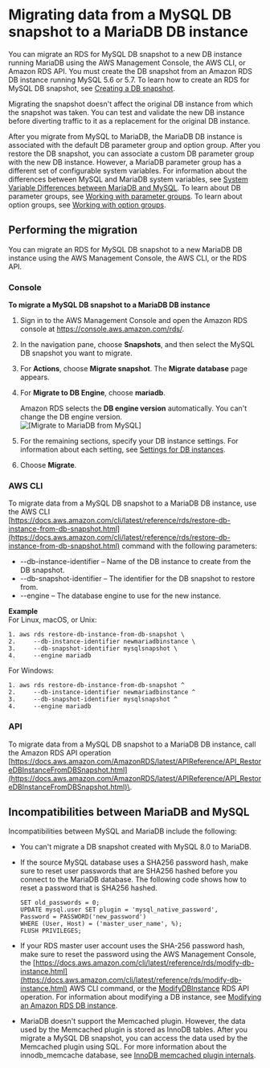 # Migrating data from a MySQL DB snapshot to a MariaDB DB instance<a name="USER_Migrate_MariaDB"></a>

You can migrate an RDS for MySQL DB snapshot to a new DB instance running MariaDB using the AWS Management Console, the AWS CLI, or Amazon RDS API\. You must create the DB snapshot from an Amazon RDS DB instance running MySQL 5\.6 or 5\.7\. To learn how to create an RDS for MySQL DB snapshot, see [Creating a DB snapshot](USER_CreateSnapshot.md)\.

Migrating the snapshot doesn't affect the original DB instance from which the snapshot was taken\. You can test and validate the new DB instance before diverting traffic to it as a replacement for the original DB instance\.

After you migrate from MySQL to MariaDB, the MariaDB DB instance is associated with the default DB parameter group and option group\. After you restore the DB snapshot, you can associate a custom DB parameter group with the new DB instance\. However, a MariaDB parameter group has a different set of configurable system variables\. For information about the differences between MySQL and MariaDB system variables, see [ System Variable Differences between MariaDB and MySQL](https://mariadb.com/kb/en/system-variable-differences-between-mariadb-and-mysql/)\. To learn about DB parameter groups, see [Working with parameter groups](USER_WorkingWithParamGroups.md)\. To learn about option groups, see [Working with option groups](USER_WorkingWithOptionGroups.md)\. 

## Performing the migration<a name="USER_Migrate_MariaDB.Migrating"></a>

You can migrate an RDS for MySQL DB snapshot to a new MariaDB DB instance using the AWS Management Console, the AWS CLI, or the RDS API\.

### Console<a name="USER_Migrate_MariaDB.CON"></a>

**To migrate a MySQL DB snapshot to a MariaDB DB instance**

1. Sign in to the AWS Management Console and open the Amazon RDS console at [https://console\.aws\.amazon\.com/rds/](https://console.aws.amazon.com/rds/)\.

1. In the navigation pane, choose **Snapshots**, and then select the MySQL DB snapshot you want to migrate\. 

1. For **Actions**, choose **Migrate snapshot**\. The **Migrate database** page appears\.

1. For **Migrate to DB Engine**, choose **mariadb**\.

   Amazon RDS selects the **DB engine version** automatically\. You can't change the DB engine version\.  
![\[Migrate to MariaDB from MySQL\]](http://docs.aws.amazon.com/AmazonRDS/latest/UserGuide/images/MigrateMariaDB.png)

1. For the remaining sections, specify your DB instance settings\. For information about each setting, see [Settings for DB instances](USER_CreateDBInstance.md#USER_CreateDBInstance.Settings)\. 

1. Choose **Migrate**\.

### AWS CLI<a name="USER_Migrate_MariaDB.CLI"></a>

To migrate data from a MySQL DB snapshot to a MariaDB DB instance, use the AWS CLI [https://docs.aws.amazon.com/cli/latest/reference/rds/restore-db-instance-from-db-snapshot.html](https://docs.aws.amazon.com/cli/latest/reference/rds/restore-db-instance-from-db-snapshot.html) command with the following parameters:
+ \-\-db\-instance\-identifier – Name of the DB instance to create from the DB snapshot\.
+ \-\-db\-snapshot\-identifier – The identifier for the DB snapshot to restore from\.
+ \-\-engine – The database engine to use for the new instance\.

**Example**  
For Linux, macOS, or Unix:  

```
1. aws rds restore-db-instance-from-db-snapshot \
2.     --db-instance-identifier newmariadbinstance \
3.     --db-snapshot-identifier mysqlsnapshot \
4.     --engine mariadb
```
For Windows:  

```
1. aws rds restore-db-instance-from-db-snapshot ^
2.     --db-instance-identifier newmariadbinstance ^
3.     --db-snapshot-identifier mysqlsnapshot ^
4.     --engine mariadb
```

### API<a name="USER_Migrate_MariaDB.API"></a>

To migrate data from a MySQL DB snapshot to a MariaDB DB instance, call the Amazon RDS API operation [https://docs.aws.amazon.com/AmazonRDS/latest/APIReference/API_RestoreDBInstanceFromDBSnapshot.html](https://docs.aws.amazon.com/AmazonRDS/latest/APIReference/API_RestoreDBInstanceFromDBSnapshot.html)\.

## Incompatibilities between MariaDB and MySQL<a name="USER_Migrate_MariaDB.Incompatibilities"></a>

Incompatibilities between MySQL and MariaDB include the following:
+ You can't migrate a DB snapshot created with MySQL 8\.0 to MariaDB\.
+ If the source MySQL database uses a SHA256 password hash, make sure to reset user passwords that are SHA256 hashed before you connect to the MariaDB database\. The following code shows how to reset a password that is SHA256 hashed\.

  ```
  SET old_passwords = 0;
  UPDATE mysql.user SET plugin = 'mysql_native_password',
  Password = PASSWORD('new_password')
  WHERE (User, Host) = ('master_user_name', %);
  FLUSH PRIVILEGES;
  ```
+ If your RDS master user account uses the SHA\-256 password hash, make sure to reset the password using the AWS Management Console, the [https://docs.aws.amazon.com/cli/latest/reference/rds/modify-db-instance.html](https://docs.aws.amazon.com/cli/latest/reference/rds/modify-db-instance.html) AWS CLI command, or the [ModifyDBInstance](https://docs.aws.amazon.com/AmazonRDS/latest/APIReference/API_ModifyDBInstance.html) RDS API operation\. For information about modifying a DB instance, see [Modifying an Amazon RDS DB instance](Overview.DBInstance.Modifying.md)\. 
+ MariaDB doesn't support the Memcached plugin\. However, the data used by the Memcached plugin is stored as InnoDB tables\. After you migrate a MySQL DB snapshot, you can access the data used by the Memcached plugin using SQL\. For more information about the innodb\_memcache database, see [InnoDB memcached plugin internals](https://dev.mysql.com/doc/refman/5.6/en/innodb-memcached-internals.html)\.